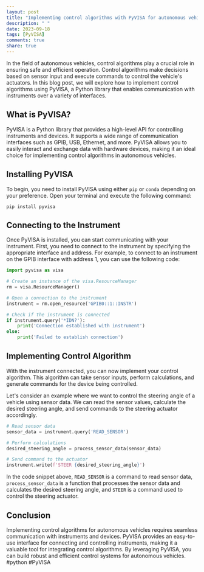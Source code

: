 ```yaml
---
layout: post
title: "Implementing control algorithms with PyVISA for autonomous vehicles"
description: " "
date: 2023-09-18
tags: [PyVISA]
comments: true
share: true
---
```


In the field of autonomous vehicles, control algorithms play a crucial role in ensuring safe and efficient operation. Control algorithms make decisions based on sensor input and execute commands to control the vehicle's actuators. In this blog post, we will explore how to implement control algorithms using PyVISA, a Python library that enables communication with instruments over a variety of interfaces.

## What is PyVISA?

PyVISA is a Python library that provides a high-level API for controlling instruments and devices. It supports a wide range of communication interfaces such as GPIB, USB, Ethernet, and more. PyVISA allows you to easily interact and exchange data with hardware devices, making it an ideal choice for implementing control algorithms in autonomous vehicles.

## Installing PyVISA

To begin, you need to install PyVISA using either `pip` or `conda` depending on your preference. Open your terminal and execute the following command:

```shell
pip install pyvisa
```

## Connecting to the Instrument

Once PyVISA is installed, you can start communicating with your instrument. First, you need to connect to the instrument by specifying the appropriate interface and address. For example, to connect to an instrument on the GPIB interface with address 1, you can use the following code:

```python
import pyvisa as visa

# Create an instance of the visa.ResourceManager
rm = visa.ResourceManager()

# Open a connection to the instrument
instrument = rm.open_resource('GPIB0::1::INSTR')

# Check if the instrument is connected
if instrument.query('*IDN?'):
    print('Connection established with instrument')
else:
    print('Failed to establish connection')
```

## Implementing Control Algorithm

With the instrument connected, you can now implement your control algorithm. This algorithm can take sensor inputs, perform calculations, and generate commands for the device being controlled.

Let's consider an example where we want to control the steering angle of a vehicle using sensor data. We can read the sensor values, calculate the desired steering angle, and send commands to the steering actuator accordingly.

```python
# Read sensor data
sensor_data = instrument.query('READ_SENSOR')

# Perform calculations
desired_steering_angle = process_sensor_data(sensor_data)

# Send command to the actuator
instrument.write(f'STEER {desired_steering_angle}')
```

In the code snippet above, `READ_SENSOR` is a command to read sensor data, `process_sensor_data` is a function that processes the sensor data and calculates the desired steering angle, and `STEER` is a command used to control the steering actuator.

## Conclusion

Implementing control algorithms for autonomous vehicles requires seamless communication with instruments and devices. PyVISA provides an easy-to-use interface for connecting and controlling instruments, making it a valuable tool for integrating control algorithms. By leveraging PyVISA, you can build robust and efficient control systems for autonomous vehicles. #python #PyVISA